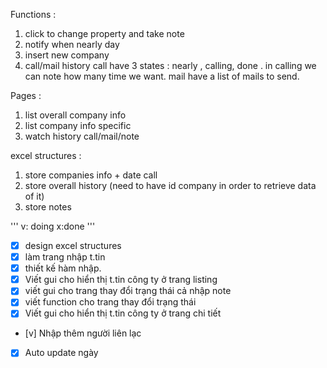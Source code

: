Functions :
1. click to change property and take note
2. notify when nearly day
3. insert new company
4. call/mail history
  call have 3 states : nearly , calling, done . in calling we can note how many time we want.
  mail have a list of mails to send.



Pages :
1. list overall company info
2. list company info specific
3. watch history call/mail/note



excel structures :
1. store companies info + date call
2. store overall history (need to have id company in order to retrieve data of it)
3. store notes




'''
v: doing
x:done
'''

- [x] design excel structures
- [x] làm trang nhập t.tin
- [x] thiết kế hàm nhập.
- [x] Viết gui cho hiển thị t.tin công ty ở trang listing
- [x] viết gui cho trang thay đổi trạng thái cả nhập note
- [x] viết function cho trang thay đổi trạng thái
- [x] Viết gui cho hiển thị t.tin công ty ở trang chi tiết
- [v] Nhập thêm người liên lạc
- [x] Auto update ngày
